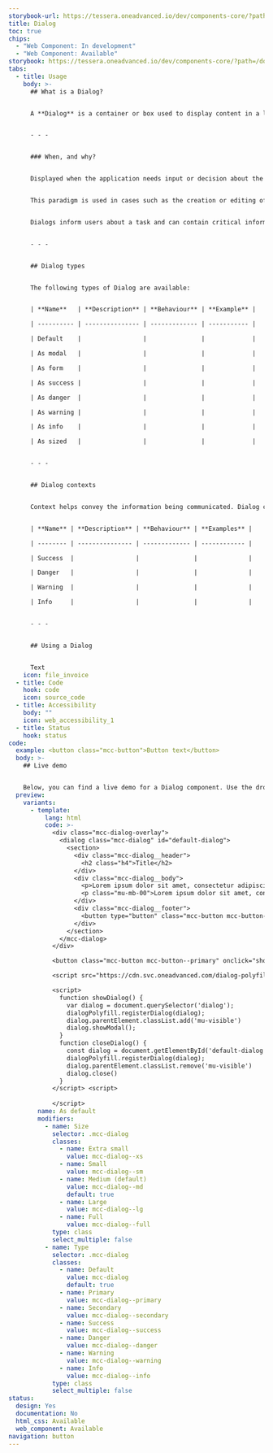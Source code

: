 ```yaml
---
storybook-url: https://tessera.oneadvanced.io/dev/components-core/?path=/docs/html-button--as-default
title: Dialog
toc: true
chips:
  - "Web Component: In development"
  - "Web Component: Available"
storybook: https://tessera.oneadvanced.io/dev/components-core/?path=/docs/custom-elements-dialog--as-default
tabs:
  - title: Usage
    body: >-
      ## What is a Dialog?


      A **Dialog** is a container or box used to display content in a layer that sits above the main application. They are an interaction between the application and the user.


      - - -


      ### When, and why?


      Displayed when the application needs input or decision about the current workflow.


      This paradigm is used in cases such as the creation or editing of a record, as well as various types of messaging and wizards.


      Dialogs inform users about a task and can contain critical information, require decisions, or involve multiple tasks.


      - - -


      ## Dialog types


      The following types of Dialog are available:


      | **Name**   | **Description** | **Behaviour** | **Example** |

      | ---------- | --------------- | ------------- | ----------- |

      | Default    |                 |               |             |

      | As modal   |                 |               |             |

      | As form    |                 |               |             |

      | As success |                 |               |             |

      | As danger  |                 |               |             |

      | As warning |                 |               |             |

      | As info    |                 |               |             |

      | As sized   |                 |               |             |


      - - -


      ## Dialog contexts


      Context helps convey the information being communicated. Dialog contexts correspond to a colour to provide a consistent experience for users. For more information, refer to Colours \[link to Colours page].


      | **Name** | **Description** | **Behaviour** | **Examples** |

      | -------- | --------------- | ------------- | ------------ |

      | Success  |                 |               |              |

      | Danger   |                 |               |              |

      | Warning  |                 |               |              |

      | Info     |                 |               |              |


      - - -


      ## Using a Dialog


      Text
    icon: file_invoice
  - title: Code
    hook: code
    icon: source_code
  - title: Accessibility
    body: ""
    icon: web_accessibility_1
  - title: Status
    hook: status
code:
  example: <button class="mcc-button">Button text</button>
  body: >-
    ## Live demo


    Below, you can find a live demo for a Dialog component. Use the drop-down menus and radio buttons to view the different Dialog Types and Variants.
  preview:
    variants:
      - template:
          lang: html
          code: >-
            <div class="mcc-dialog-overlay">
              <dialog class="mcc-dialog" id="default-dialog">
                <section>
                  <div class="mcc-dialog__header">
                    <h2 class="h4">Title</h2>
                  </div>
                  <div class="mcc-dialog__body">
                    <p>Lorem ipsum dolor sit amet, consectetur adipiscing elit, sed do eiusmod tempor incididunt ut labore et dolore magna aliqua. Ut enim ad minim veniam, quis nostrud exercitation ullamco laboris nisi ut aliquip ex ea commodo consequat. </p>
                    <p class="mu-mb-00">Lorem ipsum dolor sit amet, consectetur adipiscing elit, sed do eiusmod tempor incididunt ut labore et dolore magna aliqua. Ut enim ad minim veniam, quis nostrud exercitation ullamco laboris nisi ut aliquip ex ea commodo consequat. </p>
                  </div>
                  <div class="mcc-dialog__footer">
                    <button type="button" class="mcc-button mcc-button--outline" onclick="closeDialog()">Close</button>
                  </div>
                </section>
              </mcc-dialog>
            </div>

            <button class="mcc-button mcc-button--primary" onclick="showDialog()">Show dialog</button>

            <script src="https://cdn.svc.oneadvanced.com/dialog-polyfill/0.5.6/dialog-polyfill.js" type="module"></script>

            <script>
              function showDialog() {
                var dialog = document.querySelector('dialog');
                dialogPolyfill.registerDialog(dialog);
                dialog.parentElement.classList.add('mu-visible')
                dialog.showModal();
              }
              function closeDialog() {
                const dialog = document.getElementById('default-dialog')
                dialogPolyfill.registerDialog(dialog);
                dialog.parentElement.classList.remove('mu-visible')
                dialog.close()
              }
            </script> <script>
              
            </script>
        name: As default
        modifiers:
          - name: Size
            selector: .mcc-dialog
            classes:
              - name: Extra small
                value: mcc-dialog--xs
              - name: Small
                value: mcc-dialog--sm
              - name: Medium (default)
                value: mcc-dialog--md
                default: true
              - name: Large
                value: mcc-dialog--lg
              - name: Full
                value: mcc-dialog--full
            type: class
            select_multiple: false
          - name: Type
            selector: .mcc-dialog
            classes:
              - name: Default
                value: mcc-dialog
                default: true
              - name: Primary
                value: mcc-dialog--primary
              - name: Secondary
                value: mcc-dialog--secondary
              - name: Success
                value: mcc-dialog--success
              - name: Danger
                value: mcc-dialog--danger
              - name: Warning
                value: mcc-dialog--warning
              - name: Info
                value: mcc-dialog--info
            type: class
            select_multiple: false
status:
  design: Yes
  documentation: No
  html_css: Available
  web_component: Available
navigation: button
---
```

